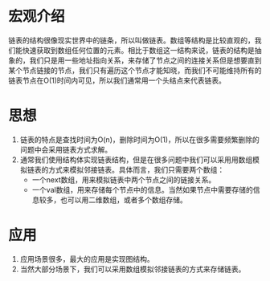 # 宏观介绍
链表的结构很像现实世界中的链条，所以叫做链表。数组等结构是比较直观的，我们能快速获取到数组任何位置的元素。相比于数组这一结构来说，链表的结构是抽象的，我们只是用一些地址指向关系，来存储了节点之间的连接关系但是想要直到某个节点链接的节点，我们只有遍历这个节点才能知晓，而我们不可能维持所有的链表节点在O(1)时间内可见，所以我们通常用一个头结点来代表链表。
# 思想
1. 链表的特点是查找时间为O(n)，删除时间为O(1)，所以在很多需要频繁删除的问题中会采用链表方式求解。
2. 通常我们使用结构体实现链表结构，但是在很多问题中我们可以采用用数组模拟链表的方式来模拟邻接链表。具体而言，我们只需要两个数组：
    - 一个next数组，用来模拟链表中两个节点之间的链接关系。
    - 一个val数组，用来存储每个节点中的信息。当然如果节点中需要存储的信息较多，也可以用二维数组，或者多个数组存储。

# 应用
1. 应用场景很多，最大的应用是实现图结构。
2. 当然大部分场景下，我们可以采用数组模拟邻接链表的方式来存储链表。
